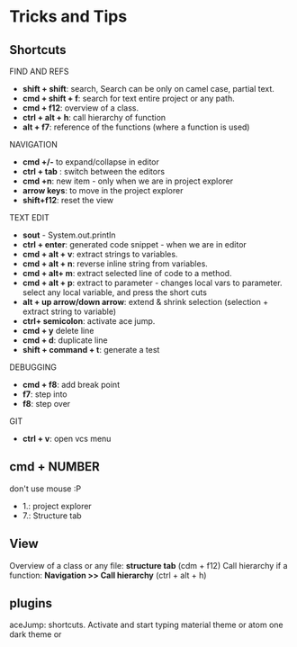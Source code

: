 # Tricks and Tips

## Shortcuts

FIND AND REFS

- **shift + shift**: search, Search can be only on camel case, partial text.
- **cmd + shift + f**: search for text entire project or any path.
- **cmd + f12**: overview of a class.
- **ctrl + alt + h**: call hierarchy of function
- **alt + f7**: reference of the functions (where a function is used)

NAVIGATION
- **cmd +/-** to expand/collapse in editor
- **ctrl + tab** : switch between the editors
- **cmd +n**: new item - only when we are in project explorer
- **arrow keys**: to move in the project explorer
- **shift+f12**:  reset the view

TEXT EDIT
- **sout** - System.out.println
- **ctrl + enter**: generated code snippet -  when we are in editor
- **cmd + alt + v**: extract strings to variables.
- **cmd + alt + n**: reverse inline string from variables.
- **cmd + alt+ m**: extract selected line of code to a method.
- **cmd + alt + p**: extract to parameter - changes local vars to parameter. select any local variable, and press the short cuts
- **alt + up arrow/down arrow**: extend & shrink selection (selection + extract string to variable)
- **ctrl+ semicolon**: activate ace jump.
- **cmd + y** delete line
- **cmd + d**: duplicate line
- **shift + command + t**: generate a test

DEBUGGING
- **cmd + f8**: add break point
- **f7**: step into
- **f8**: step over

GIT
- **ctrl + v**: open vcs menu

## cmd + NUMBER

don't use mouse :P

- 1.: project explorer
- 7.: Structure tab

## View

Overview of a class or any file: **structure tab** (cdm + f12)
Call hierarchy if a function: **Navigation >> Call hierarchy** (ctrl + alt + h)

## plugins

aceJump: shortcuts. Activate and start typing
material theme or atom one dark theme or
